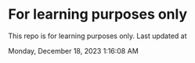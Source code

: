 # For learning purposes only
This repo is for learning purposes only.
Last updated at

Monday, December 18, 2023 1:16:08 AM

